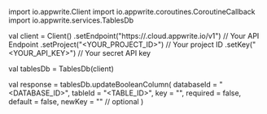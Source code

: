 import io.appwrite.Client
import io.appwrite.coroutines.CoroutineCallback
import io.appwrite.services.TablesDb

val client = Client()
    .setEndpoint("https://<REGION>.cloud.appwrite.io/v1") // Your API Endpoint
    .setProject("<YOUR_PROJECT_ID>") // Your project ID
    .setKey("<YOUR_API_KEY>") // Your secret API key

val tablesDb = TablesDb(client)

val response = tablesDb.updateBooleanColumn(
    databaseId = "<DATABASE_ID>",
    tableId = "<TABLE_ID>",
    key = "",
    required = false,
    default = false,
    newKey = "" // optional
)
